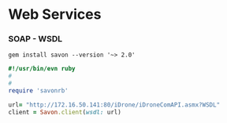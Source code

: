 # Web Services

### SOAP - WSDL

```
gem install savon --version '~> 2.0'
```

```ruby
#!/usr/bin/evn ruby
#
#
require 'savonrb'

url= "http://172.16.50.141:80/iDrone/iDroneComAPI.asmx?WSDL"
client = Savon.client(wsdl: url)
```
